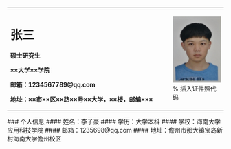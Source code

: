<table border="0">
  <tr>
    <td width="75%">
      <h1>张三</h1>
      <p><b>硕士研究生</b></p>
      <p><b>××大学××学院</b></p>
      <p><b>邮箱：1234567789@qq.com</b></p>
      <p><b>地址：××市××区××路××号××大学，××楼，邮编×××</b></p>
    </td>
    <td width="25%">
      <img src="/picture.jpg" width="100%">      % 插入证件照代码
    </td>
  </tr>
</table>
### 个人信息
####  姓名：李子豪
####  学历：大学本科
####  学校：海南大学应用科技学院
####  邮箱：1235698@qq.com
####  地址：儋州市那大镇宝岛新村海南大学儋州校区

